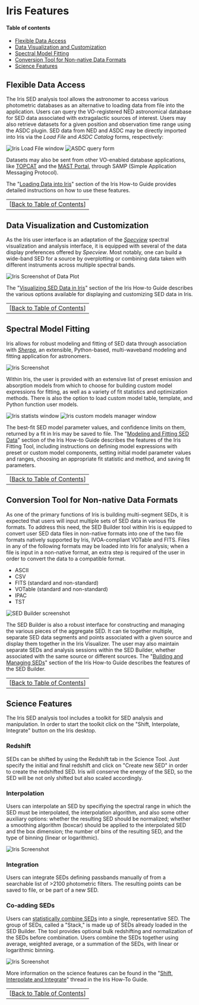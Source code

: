 # Iris Features

#### <a name="toc"></a>Table of contents

  * [Flexible Data Access](#ned)
  * [Data Visualization and Customization](#plotter)
  * [Spectral Model Fitting](#sherpa)
  * [Conversion Tool for Non-native Data Formats](#importer)
  * [Science Features](#science)


## <a name="ned"></a>Flexible Data Access

The Iris SED analysis tool allows the astronomer to access various photometric databases as an alternative to loading data from file into the application. Users can query the VO-registered NED astronomical database for SED data associated with extragalactic sources of interest. Users may also retrieve datasets for a given position and observation time range using the ASDC plugin. SED data from NED and ASDC may be directly imported into Iris via the *Load File* and *ASDC Catalog* forms, respectively:

![Iris Load File window](imgs/intro/load_an_input_file_v2.png "Load an input file frame") ![ASDC query form](imgs/threads/entry/imgs/asdc_catalog_query.png "ASDC query form")

Datasets may also be sent from other VO-enabled database applications, like [TOPCAT][topcat] and the [MAST Portal][mast], through SAMP (Simple Application Messaging Protocol).

The "[Loading Data into Iris][entry]" section of the Iris How-to Guide provides detailed instructions on how to use these features.

|   |
|--:|
|[[Back to Table of Contents][toc]]|

<!-- 
<div align="right">
[<a href="#toc">Back to Table of Contents</a>]
</div>
 -->


## <a name="plotter"></a>Data Visualization and Customization

As the Iris user interface is an adaptation of the *[Specview][specview]* spectral visualization and analysis interface, it is equipped with several of the data display preferences offered by *Specview*. Most notably, one can build a wide-band SED for a source by overplotting or combining data taken with different instruments across multiple spectral bands.

![Iris Screenshot of Data Plot](./imgs/visualization_example_m82_v2_small.png "Plot of M82 SED data")

The "[Visualizing SED Data in Iris][plot]" section of the Iris How-to Guide describes the various options available for displaying and customizing SED data in Iris.

|   |
|--:|
|[[Back to Table of Contents][toc]]|

## <a name="sherpa"></a>Spectral Model Fitting

Iris allows for robust modeling and fitting of SED data through association with *[Sherpa](/sherpa)*, an extensible, Python-based, multi-waveband modeling and fitting application for astronomers.

![Iris Screenshot](imgs/intro/m87_fit_example_v2.png "Fitting a SED")

Within Iris, the user is provided with an extensive list of preset emission and absorption models from which to choose for building custom model expressions for fitting, as well as a variety of fit statistics and optimization methods. There is also the option to load custom model table, template, and Python function user models.

![Iris statists window](imgs/intro/statistics_m87_v2.png "Fit statistics and results window") ![Iris custom models manager window](imgs/intro/custom_fit_models_manager_v2.png "Custom models manager window")

The best-fit SED model parameter values, and confidence limits on them, returned by a fit in Iris may be saved to file. The "[Modeling and Fitting SED Data][fit]" section of the Iris How-to Guide describes the features of the Iris Fitting Tool, including instructions on defining model expressions with preset or custom model components, setting initial model parameter values and ranges, choosing an appropriate fit statistic and method, and saving fit parameters.

|   |
|--:|
|[[Back to Table of Contents][toc]]|

## <a name="importer"></a>Conversion Tool for Non-native Data Formats

As one of the primary functions of Iris is building multi-segment SEDs, it is expected that users will input multiple sets of SED data in various file formats. To address this need, the SED Builder tool within Iris is equipped to convert user SED data files in non-native formats into one of the two file formats natively supported by Iris, IVOA-compliant VOTable and FITS. Files in any of the following formats may be loaded into Iris for analysis; when a file is input in a non-native format, an extra step is required of the user in order to convert the data to a compatible format.

  * ASCII
  * CSV
  * FITS (standard and non-standard)
  * VOTable (standard and non-standard)
  * IPAC
  * TST

![SED Builder screenshot](imgs/intro/sedbuilder_m87_v2_small.jpg "The SED Builder")

The SED Builder is also a robust interface for constructing and managing the various pieces of the aggregate SED. It can tie together multiple, separate SED data segments and points associated with a given source and display them together in the Iris Visualizer. The user may also maintain separate SEDs and analysis sessions within the SED Builder, whether associated with the same source or different sources. The "[Building and Managing SEDs][importer]" section of the Iris How-to Guide describes the features of the SED Builder.

|   |
|--:|
|[[Back to Table of Contents][toc]]|

## <a name="science"></a>Science Features

The Iris SED analysis tool includes a toolkit for SED analysis and manipulation. In order to start the toolkit click on the "Shift, Interpolate, Integrate" button on the Iris desktop.

### Redshift

SEDs can be shifted by using the Redshift tab in the Science Tool. Just specify the initial and final redshift and click on "Create new SED" in order to create the redshifted SED. Iris will conserve the energy of the SED, so the SED will be not only shifted but also scaled accordingly.

### Interpolation

Users can interpolate an SED by specifiying the spectral range in which the SED must be interpolated, the interpolation algorithm, and also some other auxiliary options: whether the resulting SED should be normalized; whether a smoothing algorithm (boxcar) should be applied to the interpolated SED and the box dimension; the number of bins of the resulting SED, and the type of binning (linear or logarithmic).

![Iris Screenshot](imgs/coplot_interpolate_bllac_small.jpg "Spline interpolation of an SED")
### Integration

Users can integrate SEDs defining passbands manually of from a searchable list of >2100 photometric filters. The resulting points can be saved to file, or be part of a new SED.

### Co-adding SEDs

Users can [statistically combine SEDs][sedstacker] into a single, representative SED. The group of SEDs, called a "Stack," is made up of SEDs already loaded in the SED Builder. The tool provides optional bulk redshifting and normalization of the SEDs before combination. Users combine the SEDs together using average, weighted average, or a summation of the SEDs, with linear or logarithmic binning.

![Iris Screenshot](imgs/intro/coplot-of-stacked-and-normed_small.jpg "A stacked SED co-plotted with its uncombined counterparts")

More information on the science features can be found in the "[Shift, Interpolate and Integrate][science]" thread in the Iris How-To Guide.

|   |
|--:|
|[[Back to Table of Contents][toc]]|

<!-- external links-->

[mast]:     		http://mast.stsci.edu/portal/Mashup/Clients/Mast/Portal.html "MAST Portal"
[topcat]:   		http://www.star.bris.ac.uk/~mbt/topcat/ "TOPCAT"
[specview]: 		http://www.stsci.edu/resources/software_hardware/spe%20cview/

<!-- threads -->
[sedstacker]: 		../threads/science/sedstacker/index.html "SED Stacker"
[science]: 			../threads/science/index.html "Shift, Interpolate, and Integrate"
[entry]: 			../threads/entry/index.html "Loading SED Data into Iris"
[fit]: 				../threads/fits/index.html "Modeling and Fiting SED Data"
[importer]: 		../threads/importer/index.html "Building and Managing SEDs"
[plot]: 			../threads/plot/index.html "Visualizing SED Data"
[analysis]: 		../threads/analysis/index.html "Analyzing SED Data in Iris"
[save]: 			../threads/save/index.html "Saving SED Data"
[sdk]: 				../threads/sdk/index.html "Developing Plugins: the Iris Software Development Kit"
[plugin_manager]: 	../threads/plugin_manager/index.html "Plugin Manager"

<!-- reference files -->
[download]: 		../download/index.html "Download and Installation"
[smoke_test]: 		../download/smoke_tests.html "Smoke Test"
[download_trouble]: ../bugs/smoke.html
[supported_files]: 	../references/importer_files.html
[models]: 			../references/models.html
[faq]: 				../faq/index.html "FAQs"
[releasenotes]: 	../releasenotes/index.html "Release Notes"
[publications]: 	../publications/index.html "Iris Publications"
[bugs]: 			../bugs/index.html "Bugs and Caveats"

<!-- Table of Contents -->
[toc]:      		#toc
